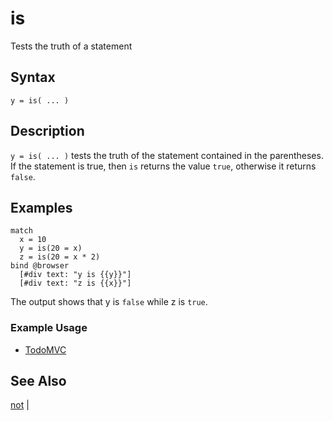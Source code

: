 # is

Tests the truth of a statement

## Syntax

```eve
y = is( ... )
```

## Description

`y = is( ... )` tests the truth of the statement contained in the parentheses. If the statement is true, then `is` returns the value `true`, otherwise it returns `false`.

## Examples

```eve
match
  x = 10
  y = is(20 = x)
  z = is(20 = x * 2)
bind @browser
  [#div text: "y is {{y}}"]
  [#div text: "z is {{x}}"]
```

The output shows that y is `false` while z is `true`.

### Example Usage

- [TodoMVC](https://github.com/witheve/Eve/blob/master/examples/todomvc.eve)

## See Also

[not](../not) |